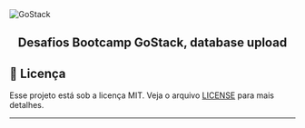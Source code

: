 <img alt="GoStack" src="https://storage.googleapis.com/golden-wind/bootcamp-gostack/header-desafios.png" />
<h2 align="center">
  Desafios Bootcamp GoStack, database upload
</h2>

## :memo: Licença

Esse projeto está sob a licença MIT. Veja o arquivo [LICENSE](LICENSE.md) para mais detalhes.

---
